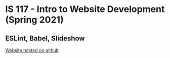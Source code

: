 # IS 117 - Intro to Website Development (Spring 2021)

## ESLint, Babel, Slideshow

[Website hosted on github](https://kevnramos.github.io/ESLint-Babel-Slideshow/)

